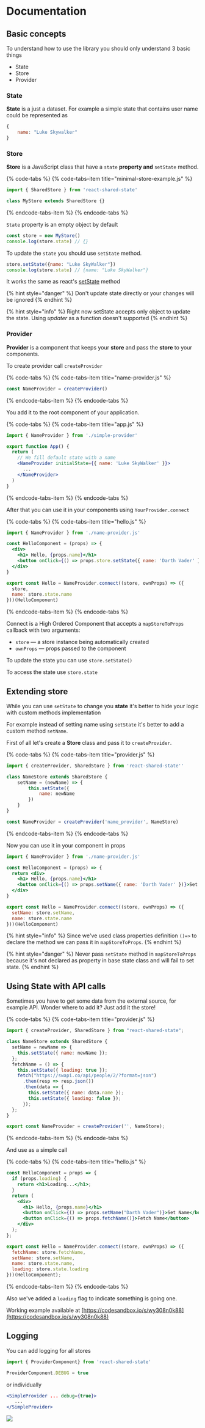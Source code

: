 # Documentation

## Basic concepts

To understand how to use the library you should only understand 3 basic things

* State 
* Store
* Provider

### State

**State** is a just a dataset. For example a simple state that contains user name could be represented as

```javascript
{
    name: "Luke Skywalker"
}
```

### **Store**

**Store** is a JavaScript class that have a `state` **property and** `setState` method.

{% code-tabs %}
{% code-tabs-item title="minimal-store-example.js" %}
```jsx
import { SharedStore } from 'react-shared-state'

class MyStore extends SharedStore {}
```
{% endcode-tabs-item %}
{% endcode-tabs %}

`State` property is an empty object by default

```javascript
const store = new MyStore()
console.log(store.state) // {}
```

To update the `state` you should use `setState` method.

```javascript
store.setState({name: "Luke SkyWalker"})
console.log(store.state) // {name: "Luke SkyWalker"}
```

It works the same as react's [setState](https://reactjs.org/docs/react-component.html#setstate) method

{% hint style="danger" %}
Don't update state directly or your changes will be ignored
{% endhint %}

{% hint style="info" %}
Right now setState accepts only object to update the state. Using _updater_ as a function doesn't supported
{% endhint %}

### Provider

**Provider** is a component that keeps your **store** and pass the **store** to your components.

To create provider call `createProvider`

{% code-tabs %}
{% code-tabs-item title="name-provider.js" %}
```jsx
const NameProvider = createProvider()
```
{% endcode-tabs-item %}
{% endcode-tabs %}

You add it to the root component of your application.

{% code-tabs %}
{% code-tabs-item title="app.js" %}
```jsx
import { NameProvider } from './simple-provider'

export function App() {
  return (
    // We fill default state with a name
    <NameProvider initialState={{ name: 'Luke SkyWalker' }}> 
      ...
    </NameProvider>
  )
}
```
{% endcode-tabs-item %}
{% endcode-tabs %}

After that you can use it in your components using `YourProvider.connect`

{% code-tabs %}
{% code-tabs-item title="hello.js" %}
```jsx
import { NameProvider } from './name-provider.js'

const HelloComponent = (props) => {
  <div>
    <h1> Hello, {props.name}</h1>
    <button onClick={() => props.store.setState({ name: 'Darth Vader' })}>Set Name</button>
  </div>
}

export const Hello = NameProvider.connect((store, ownProps) => ({
  store,
  name: store.state.name
}))(HelloComponent)
```
{% endcode-tabs-item %}
{% endcode-tabs %}

Connect is a High Ordered Component that accepts a `mapStoreToProps` callback with two arguments:

* `store` — a store instance being automatically created
* `ownProps` — props passed to the component

To update the state you can use `store.setState()`

To access the state use `store.state`

## Extending store

While you can use `setState` to change you **state** it's better to hide your logic with custom methods implementation

For example instead of setting name using `setState` it's better to add a custom method `setName`.

First of all let's create a **Store** class and pass it to `createProvider`.

{% code-tabs %}
{% code-tabs-item title="provider.js" %}
```jsx
import { createProvider, SharedStore } from 'react-shared-state''

class NameStore extends SharedStore {
    setName = (newName) => {
        this.setState({
            name: newName
        })
    }
}

const NameProvider = createProvider('name_provider', NameStore)
```
{% endcode-tabs-item %}
{% endcode-tabs %}

Now you can use it in your component in props

```jsx
import { NameProvider } from './name-provider.js'

const HelloComponent = (props) => {
  return <div>
    <h1> Hello, {props.name}</h1>
    <button onClick={() => props.setName({ name: 'Darth Vader' })}>Set Name</button>
  </div>
}

export const Hello = NameProvider.connect((store, ownProps) => ({
  setName: store.setName,
  name: store.state.name
}))(HelloComponent)
```

{% hint style="info" %}
Since we've used class properties definition `()=>` to declare the method we can pass it in `mapStoreToProps`.
{% endhint %}

{% hint style="danger" %}
Never pass `setState` method in `mapStoreToProps` because it's not declared as property in base state class and will fail to set state.
{% endhint %}

## Using State with API calls

Sometimes you have to get some data from the external source, for example API. Wonder where to add it? Just add it the store!

{% code-tabs %}
{% code-tabs-item title="provider.js" %}
```jsx
import { createProvider, SharedStore } from "react-shared-state";

class NameStore extends SharedStore {
  setName = newName => {
    this.setState({ name: newName });
  };
  fetchName = () => {
    this.setState({ loading: true });
    fetch("https://swapi.co/api/people/2/?format=json")
      .then(resp => resp.json())
      .then(data => {
        this.setState({ name: data.name });
        this.setState({ loading: false });
      });
  };
}

export const NameProvider = createProvider('', NameStore);
```
{% endcode-tabs-item %}
{% endcode-tabs %}

And use as a simple call

{% code-tabs %}
{% code-tabs-item title="hello.js" %}
```jsx
const HelloComponent = props => {
  if (props.loading) {
    return <h1>Loading...</h1>;
  }
  return (
    <div>
      <h1> Hello, {props.name}</h1>
      <button onClick={() => props.setName("Darth Vader")}>Set Name</button>
      <button onClick={() => props.fetchName()}>Fetch Name</button>
    </div>
  );
};

export const Hello = NameProvider.connect((store, ownProps) => ({
  fetchName: store.fetchName,
  setName: store.setName,
  name: store.state.name,
  loading: store.state.loading
}))(HelloComponent);
```
{% endcode-tabs-item %}
{% endcode-tabs %}

Also we've added a `loading` flag to indicate something is going one.

Working example available at [https://codesandbox.io/s/wy308n0k88](https://codesandbox.io/s/wy308n0k88)

## Logging

You can add logging for all stores

```javascript
import { ProviderComponent} from 'react-shared-state'

ProviderComponent.DEBUG = true
```

 or individually

```jsx
<SimpleProvider ... debug={true}>
   ...
</SimpleProvider>
```

![](.gitbook/assets/30979245-d2b6d146-a485-11e7-81a8-da0982c027b8.png)

